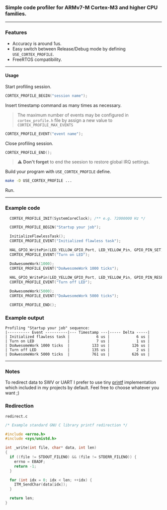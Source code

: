### Simple code profiler for ARMv7-M Cortex-M3 and higher CPU families.   

---

### Features

- Accuracy is around 1us.
- Easy switch between Release/Debug mode by defining `USE_CORTEX_PROFILE`.
- FreeRTOS compatibility.

---

#### Usage

Start profiling session.

```c
CORTEX_PROFILE_BEGIN("session name");
```

Insert timestamp command as many times as necessary.

> The maximum number of events may be configured in `cortex_profile.h` file by assign a new value to `CORTEX_PROFILE_MAX_EVENTS`

```c
CORTEX_PROFILE_EVENT("event name");
```

Close profiling session.  


```c
CORTEX_PROFILE_END();
```
> :warning: **Don't forget** to end the seesion to restore global IRQ settings.

Build your program with `USE_CORTEX_PROFILE` define.

```bash
make -D USE_CORTEX_PROFILE ...
```

Run.

---

### Example code

```cpp
  CORTEX_PROFILE_INIT(SystemCoreClock); /** e.g. 72000000 Hz */

  CORTEX_PROFILE_BEGIN("Startup your job");

  InitializeFlawlessTask();
  CORTEX_PROFILE_EVENT("Initialized flawless task");

  HAL_GPIO_WritePin(LED_YELLOW_GPIO_Port, LED_YELLOW_Pin, GPIO_PIN_SET);
  CORTEX_PROFILE_EVENT("Turn on LED");

  DoAwesomeWork(1000);
  CORTEX_PROFILE_EVENT("DoAwesomeWork 1000 ticks");
  
  HAL_GPIO_WritePin(LED_YELLOW_GPIO_Port, LED_YELLOW_Pin, GPIO_PIN_RESET);
  CORTEX_PROFILE_EVENT("Turn off LED");

  DoAwesomeWork(5000);
  CORTEX_PROFILE_EVENT("DoAwesomeWork 5000 ticks");

  CORTEX_PROFILE_END();
```

### Example output

```
Profiling "Startup your job" sequence: 
|---------- Event ----------|--- Timestamp ---|----- Delta -----|
| Initialized flawless task |            6 us |            6 us |
| Turn on LED               |            7 us |            1 us |
| DoAwesomeWork 1000 ticks  |          133 us |          126 us |
| Turn off LED              |          135 us |            2 us |
| DoAwesomeWork 5000 ticks  |          761 us |          626 us |
```

---

### Notes

To redirect data to SWV or UART I prefer to use tiny [printf](https://github.com/mpaland/printf) implementation 
which included in my projects by default. Feel free to choose whatever you want ;)

### Redirection

`redirect.c`
```c
/* Example standard GNU C library printf redirection */

#include <errno.h>
#include <sys/unistd.h>

int _write(int file, char* data, int len)
{
  if ((file != STDOUT_FILENO) && (file != STDERR_FILENO)) {
    errno = EBADF;
    return -1;
  }

  for (int idx = 0; idx < len; ++idx) {
    ITM_SendChar(data[idx]);
  }

  return len;
}
```
